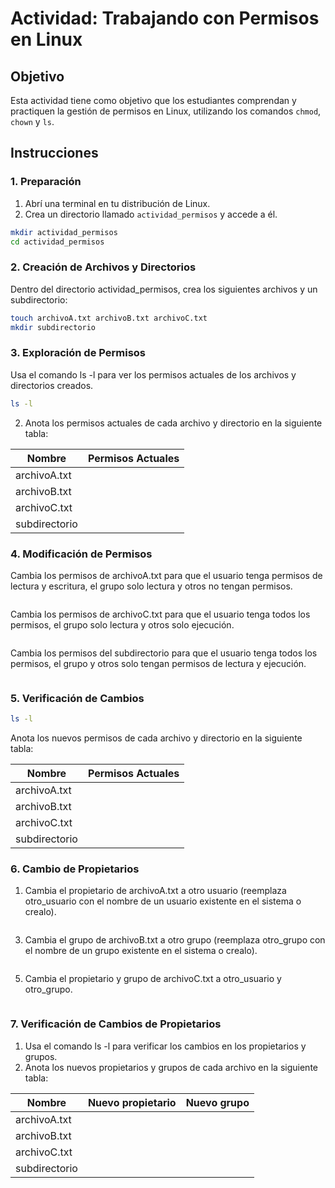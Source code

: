 # Actividad: Trabajando con Permisos en Linux

## Objetivo

Esta actividad tiene como objetivo que los estudiantes comprendan y practiquen la gestión de permisos en Linux, utilizando los comandos `chmod`, `chown` y `ls`.

## Instrucciones

### 1. Preparación

1. Abrí una terminal en tu distribución de Linux.
2. Crea un directorio llamado `actividad_permisos` y accede a él.

```sh
mkdir actividad_permisos
cd actividad_permisos
```
### 2. Creación de Archivos y Directorios
Dentro del directorio actividad_permisos, crea los siguientes archivos y un subdirectorio:
```sh
touch archivoA.txt archivoB.txt archivoC.txt
mkdir subdirectorio
```
### 3. Exploración de Permisos
Usa el comando ls -l para ver los permisos actuales de los archivos y directorios creados.
```sh
ls -l
```
2. Anota los permisos actuales de cada archivo y directorio en la siguiente tabla:

| **Nombre**      | **Permisos Actuales** |
|-----------------|-----------------|
| archivoA.txt	  |                 |
| archivoB.txt    |                 |
| archivoC.txt    |                 |
| subdirectorio   |                 |

### 4. Modificación de Permisos
Cambia los permisos de archivoA.txt para que el usuario tenga permisos de lectura y escritura, el grupo solo lectura y otros no tengan permisos.
```sh

```
Cambia los permisos de archivoC.txt para que el usuario tenga todos los permisos, el grupo solo lectura y otros solo ejecución.
```sh

```
Cambia los permisos del subdirectorio para que el usuario tenga todos los permisos, el grupo y otros solo tengan permisos de lectura y ejecución.
```sh

```
### 5. Verificación de Cambios
```sh
ls -l
```
Anota los nuevos permisos de cada archivo y directorio en la siguiente tabla:

| **Nombre**      | **Permisos Actuales** |
|-----------------|-----------------|
| archivoA.txt	  |                 |
| archivoB.txt    |                 |
| archivoC.txt    |                 |
| subdirectorio   |                 |

### 6. Cambio de Propietarios
1. Cambia el propietario de archivoA.txt a otro usuario (reemplaza otro_usuario con el nombre de un usuario existente en el sistema o crealo).
```sh

```
3. Cambia el grupo de archivoB.txt a otro grupo (reemplaza otro_grupo con el nombre de un grupo existente en el sistema o crealo).
```sh

```
5. Cambia el propietario y grupo de archivoC.txt a otro_usuario y otro_grupo.
```sh

```
### 7. Verificación de Cambios de Propietarios
1. Usa el comando ls -l para verificar los cambios en los propietarios y grupos.
2. Anota los nuevos propietarios y grupos de cada archivo en la siguiente tabla:

| **Nombre**      | **Nuevo propietario** | **Nuevo grupo**|
|-----------------|-----------------|-----------------------|
| archivoA.txt	  |                 |                       |
| archivoB.txt    |                 |                       |
| archivoC.txt    |                 |                       |
| subdirectorio   |                 |                       |
